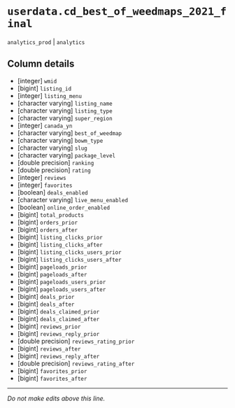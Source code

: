 # `userdata.cd_best_of_weedmaps_2021_final`
`analytics_prod` | `analytics`

## Column details
* [integer]   `wmid`
* [bigint]    `listing_id`
* [integer]   `listing_menu`
* [character varying] `listing_name`
* [character varying] `listing_type`
* [character varying] `super_region`
* [integer]   `canada_yn`
* [character varying] `best_of_weedmap`
* [character varying] `bowm_type`
* [character varying] `slug`
* [character varying] `package_level`
* [double precision] `ranking`
* [double precision] `rating`
* [integer]   `reviews`
* [integer]   `favorites`
* [boolean]   `deals_enabled`
* [character varying] `live_menu_enabled`
* [boolean]   `online_order_enabled`
* [bigint]    `total_products`
* [bigint]    `orders_prior`
* [bigint]    `orders_after`
* [bigint]    `listing_clicks_prior`
* [bigint]    `listing_clicks_after`
* [bigint]    `listing_clicks_users_prior`
* [bigint]    `listing_clicks_users_after`
* [bigint]    `pageloads_prior`
* [bigint]    `pageloads_after`
* [bigint]    `pageloads_users_prior`
* [bigint]    `pageloads_users_after`
* [bigint]    `deals_prior`
* [bigint]    `deals_after`
* [bigint]    `deals_claimed_prior`
* [bigint]    `deals_claimed_after`
* [bigint]    `reviews_prior`
* [bigint]    `reviews_reply_prior`
* [double precision] `reviews_rating_prior`
* [bigint]    `reviews_after`
* [bigint]    `reviews_reply_after`
* [double precision] `reviews_rating_after`
* [bigint]    `favorites_prior`
* [bigint]    `favorites_after`

-------------------------------------------------------------------------------
*Do not make edits above this line.*
